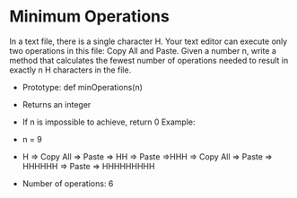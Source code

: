# Minimum Operations
In a text file, there is a single character H. Your text editor can execute only two operations in this file: Copy All and Paste. Given a number n, write a method that calculates the fewest number of operations needed to result in exactly n H characters in the file.

- Prototype: def minOperations(n)
- Returns an integer
- If n is impossible to achieve, return 0
Example:

- n = 9

- H => Copy All => Paste => HH => Paste =>HHH => Copy All => Paste => HHHHHH => Paste => HHHHHHHHH

- Number of operations: 6
